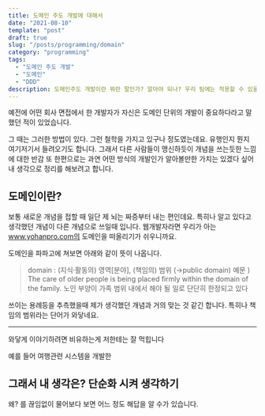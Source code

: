 ```yaml
---
title: 도메인 주도 개발에 대해서 
date: "2021-08-10"
template: "post"
draft: true
slug: "/posts/programming/domain"
category: "programming"
tags:
  - "도메인 주도 개발"
  - "도메인"
  - "DDD"
description: 도메인주도 개발이란 뭐란 말인가? 알아야 되나? 우리 팀에는 적용할 수 있을까?
---
```


예전에 어떤 회사 면접에서 한 개발자가 자신은 도메인 단위의 개발이 중요하다라고 말했던 적이 있었습니다.

그 때는 그러한 방법이 있다. 그런 철학을 가지고 있구나 정도였는데요. 유행인지 뭔지 여기저기서 들려오기도 합니다. 그래서 다른 사람들이 맹신하듯이 개념을 쓰는듯한 느낌에 대한 반감 또 한편으로는  과연 어떤 방식의 개발인가 알아볼만한 가치는 있겠다 싶어 내 생각으로 정리를 해보려고 합니다.

## 도메인이란?

보통 새로운 개념을 접할 때 일단 제 뇌는 짜증부터 내는 편인데요. 특히나 알고 있다고 생각했던 개념이 다른 개념으로 쓰일때 입니다. 웹개발자라면 우리가 아는 www.yohanpro.com의 도메인을 떠올리기가 쉬우니까요.

도메인을 파파고에 쳐보면 아래와 같이 뜻이 나옵니다.

> domain : (지식·활동의) 영역[분야], (책임의) 범위 (→public domain)
예문 ) The care of older people is being placed firmly within the domain of the family.
노인 부양이 가족 범위 내에서 해야 될 일로 단단히 한정되고 있다

쓰이는 용례등을 추측했을때 제가 생각했던 개념과 거의 맞는 것 같긴 합니다. 특히나 <span class="color--red">책임의 범위</span>라는 단어가 와닿네요.


---

와닿게 이야기하려면 비유하는게 저한테는 잘 먹힙니다

예를 들어 여행관련 시스템을 개발한


## 그래서 내 생각은? 단순화 시켜 생각하기

왜? 를 끊임없이 물어보다 보면 어느 정도 해답을 알 수가 있습니다. 